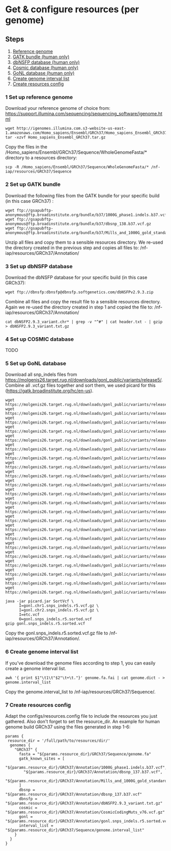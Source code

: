 # Get & configure resources (per genome)

## Steps

1. [Reference genome](#1-set-up-reference-genome)
2. [GATK bundle (human only)](#2-set-up-gatk-bundle)
3. [dbNSFP database (human only)](#3-set-up-dbnsfp-database)
4. [Cosmic database (human only)](#4-set-up-cosmic-database)
5. [GoNL database (human only)](#5-set-up-gonl-database)
6. [Create genome interval list](#6-create-genome-interval-list)
7. [Create resources config](#7-create-resources-config)


### 1 Set up reference genome
Download your reference genome of choice from:
https://support.illumina.com/sequencing/sequencing_software/igenome.html

```
wget http://igenomes.illumina.com.s3-website-us-east-1.amazonaws.com/Homo_sapiens/Ensembl/GRCh37/Homo_sapiens_Ensembl_GRCh37.tar.gz
tar -xzvf Homo_sapiens_Ensembl_GRCh37.tar.gz
```

Copy the files in the /Homo_sapiens/Ensembl/GRCh37/Sequence/WholeGenomeFasta/* directory to a resources directory:

```
scp -R /Homo_sapiens/Ensembl/GRCh37/Sequence/WholeGenomeFasta/* /nf-iap/resources/GRCh37/Sequence
```

### 2 Set up GATK bundle
Download the following files from the GATK bundle for your specific build (in this case GRCh37) :
```
wget ftp://gsapubftp-anonymous@ftp.broadinstitute.org/bundle/b37/1000G_phase1.indels.b37.vcf.gz
wget ftp://gsapubftp-anonymous@ftp.broadinstitute.org/bundle/b37/dbsnp_138.b37.vcf.gz
wget ftp://gsapubftp-anonymous@ftp.broadinstitute.org/bundle/b37/Mills_and_1000G_gold_standard.indels.b37.vcf.gz
```

Unzip all files and copy them to a sensible resources directory. We re-used the directory created in the previous step and copies all files to: /nf-iap/resources/GRCh37/Annotation/
### 3 Set up dbNSFP database
Download the dbNSFP database for your specific build (in this case GRCh37):
```
wget ftp://dbnsfp:dbnsfp@dbnsfp.softgenetics.com/dbNSFPv2.9.3.zip
```
Combine all files and copy the result file to a sensible resources directory. Again we re-used the directory created in step 1 and copied the file to: /nf-iap/resources/GRCh37/Annotation/
```
cat dbNSFP2.9.3_variant.chr* | grep -v "^#" | cat header.txt - | gzip > dbNSFP2.9.3_variant.txt.gz
```


### 4 Set up COSMIC database
TODO

### 5 Set up GoNL database
Download all snp_indels files from https://molgenis26.target.rug.nl/downloads/gonl_public/variants/release5/.
Combine all .vcf.gz files together and sort them, we used picard for this (https://gatk.broadinstitute.org/hc/en-us).

```
wget https://molgenis26.target.rug.nl/downloads/gonl_public/variants/release5/gonl.chr1.snps_indels.r5.vcf.gz;
wget https://molgenis26.target.rug.nl/downloads/gonl_public/variants/release5/gonl.chr2.snps_indels.r5.vcf.gz;
wget https://molgenis26.target.rug.nl/downloads/gonl_public/variants/release5/gonl.chr3.snps_indels.r5.vcf.gz;
wget https://molgenis26.target.rug.nl/downloads/gonl_public/variants/release5/gonl.chr4.snps_indels.r5.vcf.gz;
wget https://molgenis26.target.rug.nl/downloads/gonl_public/variants/release5/gonl.chr5.snps_indels.r5.vcf.gz;
wget https://molgenis26.target.rug.nl/downloads/gonl_public/variants/release5/gonl.chr6.snps_indels.r5.vcf.gz;
wget https://molgenis26.target.rug.nl/downloads/gonl_public/variants/release5/gonl.chr7.snps_indels.r5.vcf.gz;
wget https://molgenis26.target.rug.nl/downloads/gonl_public/variants/release5/gonl.chr8.snps_indels.r5.vcf.gz;
wget https://molgenis26.target.rug.nl/downloads/gonl_public/variants/release5/gonl.chr9.snps_indels.r5.vcf.gz;
wget https://molgenis26.target.rug.nl/downloads/gonl_public/variants/release5/gonl.chr10.snps_indels.r5.vcf.gz;
wget https://molgenis26.target.rug.nl/downloads/gonl_public/variants/release5/gonl.chr11.snps_indels.r5.vcf.gz;
wget https://molgenis26.target.rug.nl/downloads/gonl_public/variants/release5/gonl.chr12.snps_indels.r5.vcf.gz;
wget https://molgenis26.target.rug.nl/downloads/gonl_public/variants/release5/gonl.chr13.snps_indels.r5.vcf.gz;
wget https://molgenis26.target.rug.nl/downloads/gonl_public/variants/release5/gonl.chr14.snps_indels.r5.vcf.gz;
wget https://molgenis26.target.rug.nl/downloads/gonl_public/variants/release5/gonl.chr15.snps_indels.r5.vcf.gz;
wget https://molgenis26.target.rug.nl/downloads/gonl_public/variants/release5/gonl.chr16.snps_indels.r5.vcf.gz;
wget https://molgenis26.target.rug.nl/downloads/gonl_public/variants/release5/gonl.chr17.snps_indels.r5.vcf.gz;
wget https://molgenis26.target.rug.nl/downloads/gonl_public/variants/release5/gonl.chr18.snps_indels.r5.vcf.gz;
wget https://molgenis26.target.rug.nl/downloads/gonl_public/variants/release5/gonl.chr19.snps_indels.r5.vcf.gz;
wget https://molgenis26.target.rug.nl/downloads/gonl_public/variants/release5/gonl.chr20.snps_indels.r5.vcf.gz;
wget https://molgenis26.target.rug.nl/downloads/gonl_public/variants/release5/gonl.chr21.snps_indels.r5.vcf.gz;
wget https://molgenis26.target.rug.nl/downloads/gonl_public/variants/release5/gonl.chr22.snps_indels.r5.vcf.gz;

java -jar picard.jar SortVcf \
      I=gonl.chr1.snps_indels.r5.vcf.gz \
      I=gonl.chr2.snps_indels.r5.vcf.gz \
      I=etc.vcf
      O=gonl.snps_indels.r5.sorted.vcf
gzip gonl.snps_indels.r5.sorted.vcf
```
Copy the gonl.snps_indels.r5.sorted.vcf.gz file to /nf-iap/resources/GRCh37/Annotation/.

### 6 Create genome interval list
If you've download the genome files according to step 1, you can easily create a genome interval list.
```
awk '{ print $1"\t1\t"$2"\t+\t."}' genome.fa.fai | cat genome.dict - > genome.interval_list
```
Copy the  genome.interval_list to /nf-iap/resources/GRCh37/Sequence/.

### 7 Create resources config
Adapt the configs/resources.config file to include the resources you just gathered. Also don't forget to set the resource_dir. An example for human genome build GRCh37 using the files generated in step 1-6:

```
params {
 resource_dir = '/full/path/to/resources/dir/'
  genomes {
    "GRCh37" {
      fasta = "${params.resource_dir}/GRCh37/Sequence/genome.fa"
      gatk_known_sites = [
        "${params.resource_dir}/GRCh37/Annotation/1000G_phase1.indels.b37.vcf",
        "${params.resource_dir}/GRCh37/Annotation/dbsnp_137.b37.vcf",
        "${params.resource_dir}/GRCh37/Annotation/Mills_and_1000G_gold_standard.indels.b37.vcf"
      ]
      dbsnp = "${params.resource_dir}/GRCh37/Annotation/dbsnp_137.b37.vcf"
      dbnsfp = "${params.resource_dir}/GRCh37/Annotation/dbNSFP2.9.3_variant.txt.gz"
      cosmic = "${params.resource_dir}/GRCh37/Annotation/CosmicCodingMuts_v76.vcf.gz"
      gonl = "${params.resource_dir}/GRCh37/Annotation/gonl.snps_indels.r5.sorted.vcf"
      interval_list = "${params.resource_dir}/GRCh37/Sequence/genome.interval_list"
    }
  }
}

```
